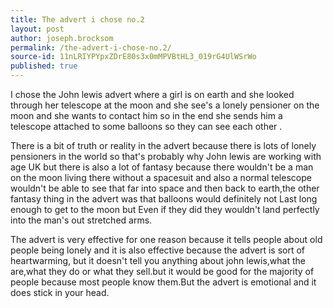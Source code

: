 ```yaml
---
title: The advert i chose no.2
layout: post
author: joseph.brocksom
permalink: /the-advert-i-chose-no.2/
source-id: 11nLRIYPYpxZDrE80s3x0mMPVBtHL3_019rG4UlWSrWo
published: true
---
```

I chose the John lewis advert where a girl is on earth and she looked through her telescope at the moon and she see's a lonely pensioner on the moon and she wants to contact him so in the end she sends him a telescope attached to some balloons so they can see each other .

There is a bit of truth or reality in the advert because there is lots of lonely pensioners in the world so that's probably why John lewis are working with age UK but there is also a lot of fantasy because there wouldn't be a man on the moon living there without a spacesuit and also a normal telescope wouldn't be able to see that far into space and then back to earth,the other fantasy thing in the advert was that balloons would definitely not Last long enough to get to the moon but Even if they did they wouldn't land perfectly into the man's out stretched arms.

The advert is very effective for one reason because it tells people about old people being lonely and it is also effective because the advert is sort of heartwarming, but it doesn't tell you anything about john lewis,what the are,what they do or what they sell.but it would be good for the majority of people because most people know them.But the advert is emotional and it does stick in your head.

